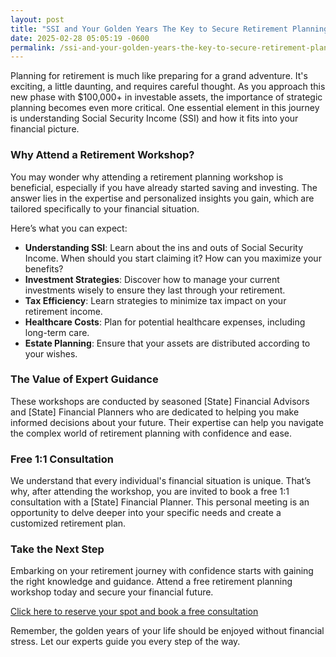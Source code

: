 ```yaml
---
layout: post
title: "SSI and Your Golden Years The Key to Secure Retirement Planning"
date: 2025-02-28 05:05:19 -0600
permalink: /ssi-and-your-golden-years-the-key-to-secure-retirement-planning/
---
```



Planning for retirement is much like preparing for a grand adventure. It's exciting, a little daunting, and requires careful thought. As you approach this new phase with $100,000+ in investable assets, the importance of strategic planning becomes even more critical. One essential element in this journey is understanding Social Security Income (SSI) and how it fits into your financial picture. 

### Why Attend a Retirement Workshop?

You may wonder why attending a retirement planning workshop is beneficial, especially if you have already started saving and investing. The answer lies in the expertise and personalized insights you gain, which are tailored specifically to your financial situation.

Here’s what you can expect:

- **Understanding SSI**: Learn about the ins and outs of Social Security Income. When should you start claiming it? How can you maximize your benefits?
- **Investment Strategies**: Discover how to manage your current investments wisely to ensure they last through your retirement.
- **Tax Efficiency**: Learn strategies to minimize tax impact on your retirement income.
- **Healthcare Costs**: Plan for potential healthcare expenses, including long-term care.
- **Estate Planning**: Ensure that your assets are distributed according to your wishes.

### The Value of Expert Guidance

These workshops are conducted by seasoned [State] Financial Advisors and [State] Financial Planners who are dedicated to helping you make informed decisions about your future. Their expertise can help you navigate the complex world of retirement planning with confidence and ease.

### Free 1:1 Consultation

We understand that every individual's financial situation is unique. That’s why, after attending the workshop, you are invited to book a free 1:1 consultation with a [State] Financial Planner. This personal meeting is an opportunity to delve deeper into your specific needs and create a customized retirement plan.

### Take the Next Step

Embarking on your retirement journey with confidence starts with gaining the right knowledge and guidance. Attend a free retirement planning workshop today and secure your financial future.

[Click here to reserve your spot and book a free consultation](https://workshopsforretirement.com)

Remember, the golden years of your life should be enjoyed without financial stress. Let our experts guide you every step of the way.